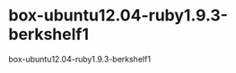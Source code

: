 box-ubuntu12.04-ruby1.9.3-berkshelf1
====================================

box-ubuntu12.04-ruby1.9.3-berkshelf1
